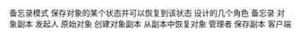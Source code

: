 备忘录模式
保存对象的某个状态并可以恢复到该状态
设计的几个角色
    备忘录 对象副本
    发起人 原始对象 创建对象副本 从副本中恢复对象
    管理者 保存副本
    客户端
    